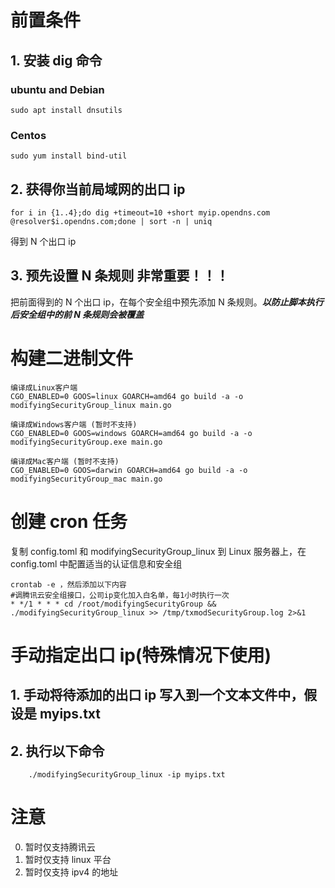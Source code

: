 # 前置条件

## 1. 安装 dig 命令

### ubuntu and Debian

```
sudo apt install dnsutils
```

### Centos

```
sudo yum install bind-util
```

## 2. 获得你当前局域网的出口 ip

```
for i in {1..4};do dig +timeout=10 +short myip.opendns.com @resolver$i.opendns.com;done | sort -n | uniq
```

得到 N 个出口 ip

## 3. 预先设置 N 条规则 **非常重要！！！**

把前面得到的 N 个出口 ip，在每个安全组中预先添加 N 条规则。**_以防止脚本执行后安全组中的前 N 条规则会被覆盖_**

# 构建二进制文件

```
编译成Linux客户端
CGO_ENABLED=0 GOOS=linux GOARCH=amd64 go build -a -o modifyingSecurityGroup_linux main.go

编译成Windows客户端 (暂时不支持)
CGO_ENABLED=0 GOOS=windows GOARCH=amd64 go build -a -o modifyingSecurityGroup.exe main.go

编译成Mac客户端 (暂时不支持)
CGO_ENABLED=0 GOOS=darwin GOARCH=amd64 go build -a -o modifyingSecurityGroup_mac main.go
```

# 创建 cron 任务

复制 config.toml 和 modifyingSecurityGroup_linux 到 Linux 服务器上，在 config.toml 中配置适当的认证信息和安全组

```
crontab -e ，然后添加以下内容
#调腾讯云安全组接口，公司ip变化加入白名单，每1小时执行一次
* */1 * * * cd /root/modifyingSecurityGroup && ./modifyingSecurityGroup_linux >> /tmp/txmodSecurityGroup.log 2>&1
```

# 手动指定出口 ip(特殊情况下使用)

## 1. 手动将待添加的出口 ip 写入到一个文本文件中，假设是 myips.txt

## 2. 执行以下命令

```
    ./modifyingSecurityGroup_linux -ip myips.txt
```

# 注意

0. 暂时仅支持腾讯云
1. 暂时仅支持 linux 平台
2. 暂时仅支持 ipv4 的地址
